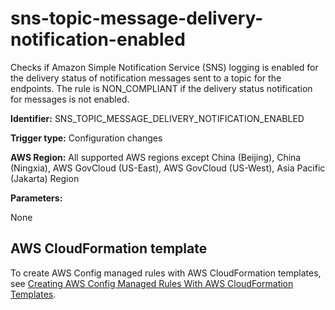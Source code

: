# sns\-topic\-message\-delivery\-notification\-enabled<a name="sns-topic-message-delivery-notification-enabled"></a>

Checks if Amazon Simple Notification Service \(SNS\) logging is enabled for the delivery status of notification messages sent to a topic for the endpoints\. The rule is NON\_COMPLIANT if the delivery status notification for messages is not enabled\. 

**Identifier:** SNS\_TOPIC\_MESSAGE\_DELIVERY\_NOTIFICATION\_ENABLED

**Trigger type:** Configuration changes

**AWS Region:** All supported AWS regions except China \(Beijing\), China \(Ningxia\), AWS GovCloud \(US\-East\), AWS GovCloud \(US\-West\), Asia Pacific \(Jakarta\) Region

**Parameters:**

None  

## AWS CloudFormation template<a name="w79aac11c32c17b7d541c15"></a>

To create AWS Config managed rules with AWS CloudFormation templates, see [Creating AWS Config Managed Rules With AWS CloudFormation Templates](aws-config-managed-rules-cloudformation-templates.md)\.
